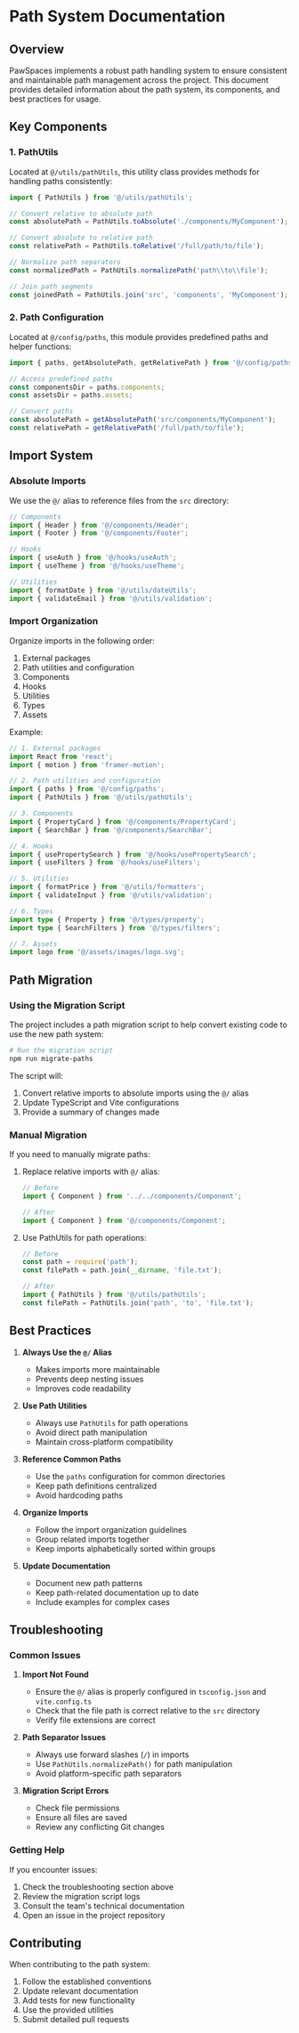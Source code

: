 # Path System Documentation

## Overview

PawSpaces implements a robust path handling system to ensure consistent and maintainable path management across the project. This document provides detailed information about the path system, its components, and best practices for usage.

## Key Components

### 1. PathUtils

Located at `@/utils/pathUtils`, this utility class provides methods for handling paths consistently:

```typescript
import { PathUtils } from '@/utils/pathUtils';

// Convert relative to absolute path
const absolutePath = PathUtils.toAbsolute('./components/MyComponent');

// Convert absolute to relative path
const relativePath = PathUtils.toRelative('/full/path/to/file');

// Normalize path separators
const normalizedPath = PathUtils.normalizePath('path\\to\\file');

// Join path segments
const joinedPath = PathUtils.join('src', 'components', 'MyComponent');
```

### 2. Path Configuration

Located at `@/config/paths`, this module provides predefined paths and helper functions:

```typescript
import { paths, getAbsolutePath, getRelativePath } from '@/config/paths';

// Access predefined paths
const componentsDir = paths.components;
const assetsDir = paths.assets;

// Convert paths
const absolutePath = getAbsolutePath('src/components/MyComponent');
const relativePath = getRelativePath('/full/path/to/file');
```

## Import System

### Absolute Imports

We use the `@/` alias to reference files from the `src` directory:

```typescript
// Components
import { Header } from '@/components/Header';
import { Footer } from '@/components/Footer';

// Hooks
import { useAuth } from '@/hooks/useAuth';
import { useTheme } from '@/hooks/useTheme';

// Utilities
import { formatDate } from '@/utils/dateUtils';
import { validateEmail } from '@/utils/validation';
```

### Import Organization

Organize imports in the following order:

1. External packages
2. Path utilities and configuration
3. Components
4. Hooks
5. Utilities
6. Types
7. Assets

Example:

```typescript
// 1. External packages
import React from 'react';
import { motion } from 'framer-motion';

// 2. Path utilities and configuration
import { paths } from '@/config/paths';
import { PathUtils } from '@/utils/pathUtils';

// 3. Components
import { PropertyCard } from '@/components/PropertyCard';
import { SearchBar } from '@/components/SearchBar';

// 4. Hooks
import { usePropertySearch } from '@/hooks/usePropertySearch';
import { useFilters } from '@/hooks/useFilters';

// 5. Utilities
import { formatPrice } from '@/utils/formatters';
import { validateInput } from '@/utils/validation';

// 6. Types
import type { Property } from '@/types/property';
import type { SearchFilters } from '@/types/filters';

// 7. Assets
import logo from '@/assets/images/logo.svg';
```

## Path Migration

### Using the Migration Script

The project includes a path migration script to help convert existing code to use the new path system:

```bash
# Run the migration script
npm run migrate-paths
```

The script will:
1. Convert relative imports to absolute imports using the `@/` alias
2. Update TypeScript and Vite configurations
3. Provide a summary of changes made

### Manual Migration

If you need to manually migrate paths:

1. Replace relative imports with `@/` alias:
   ```typescript
   // Before
   import { Component } from '../../components/Component';

   // After
   import { Component } from '@/components/Component';
   ```

2. Use PathUtils for path operations:
   ```typescript
   // Before
   const path = require('path');
   const filePath = path.join(__dirname, 'file.txt');

   // After
   import { PathUtils } from '@/utils/pathUtils';
   const filePath = PathUtils.join('path', 'to', 'file.txt');
   ```

## Best Practices

1. **Always Use the `@/` Alias**
   - Makes imports more maintainable
   - Prevents deep nesting issues
   - Improves code readability

2. **Use Path Utilities**
   - Always use `PathUtils` for path operations
   - Avoid direct path manipulation
   - Maintain cross-platform compatibility

3. **Reference Common Paths**
   - Use the `paths` configuration for common directories
   - Keep path definitions centralized
   - Avoid hardcoding paths

4. **Organize Imports**
   - Follow the import organization guidelines
   - Group related imports together
   - Keep imports alphabetically sorted within groups

5. **Update Documentation**
   - Document new path patterns
   - Keep path-related documentation up to date
   - Include examples for complex cases

## Troubleshooting

### Common Issues

1. **Import Not Found**
   - Ensure the `@/` alias is properly configured in `tsconfig.json` and `vite.config.ts`
   - Check that the file path is correct relative to the `src` directory
   - Verify file extensions are correct

2. **Path Separator Issues**
   - Always use forward slashes (`/`) in imports
   - Use `PathUtils.normalizePath()` for path manipulation
   - Avoid platform-specific path separators

3. **Migration Script Errors**
   - Check file permissions
   - Ensure all files are saved
   - Review any conflicting Git changes

### Getting Help

If you encounter issues:
1. Check the troubleshooting section above
2. Review the migration script logs
3. Consult the team's technical documentation
4. Open an issue in the project repository

## Contributing

When contributing to the path system:

1. Follow the established conventions
2. Update relevant documentation
3. Add tests for new functionality
4. Use the provided utilities
5. Submit detailed pull requests
